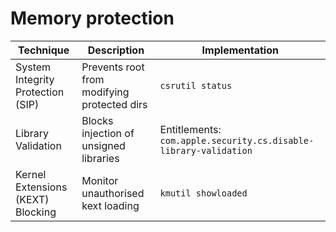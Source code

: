 # Memory protection

| Technique	                         | Description	                                 | Implementation                                                   |
|------------------------------------|----------------------------------------------|------------------------------------------------------------------|
| System Integrity Protection (SIP)	 | Prevents root from modifying protected dirs	 | `csrutil status`                                                 |
| Library Validation	                | Blocks injection of unsigned libraries	      | Entitlements: `com.apple.security.cs.disable-library-validation` |
| Kernel Extensions (KEXT) Blocking	 | Monitor unauthorised kext loading	           | `kmutil showloaded`                                              |